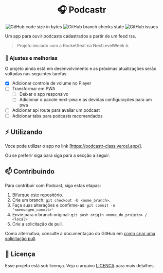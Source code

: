 <div align="center">

# 🎧 Podcastr

</div>
<div align="center">

![GitHub code size in bytes](https://img.shields.io/github/languages/code-size/ViniciusTei/podcastr)
![GitHub branch checks state](https://img.shields.io/github/checks-status/ViniciusTei/podcastr/main?label=build)
![GitHub issues](https://img.shields.io/github/issues/ViniciusTei/podcastr)

</div>

Um app para ouvir podcasts cadastrados a partir de um feed rss.

> Projeto iniciado com a RocketSeat na NextLevelWeek 5.

### 📐 Ajustes e melhorias

O projeto ainda está em desenvolvimento e as próximas atualizações serão voltadas nas seguintes tarefas:

- [x] Adicionar controle de volume no Player
- [ ] Transformar em PWA
  - [ ] Deixar o app responsivo
  - [ ] Adicionar o pacote next-pwa e as devidas configurações para um pwa
- [ ] Adicionar api route para avaliar um podcast
- [ ] Adicionar tabs para podcasts recomendados
 
 ## ⚡ Utilizando

 Voce pode utilizar o app no link [https://podcastr-class.vercel.app/].

 Ou se preferir siga para siga para a secção a seguir.

 ## 📫 Contribuindo

Para contribuir com Podcast, siga estas etapas:

1. Bifurque este repositório.
2. Crie um branch: `git checkout -b <nome_branch>`.
3. Faça suas alterações e confirme-as: `git commit -m '<mensagem_commit>'`
4. Envie para o branch original: `git push origin <nome_do_projeto> / <local>`
5. Crie a solicitação de pull.

Como alternativa, consulte a documentação do GitHub em [como criar uma solicitação pull](https://help.github.com/en/github/collaborating-with-issues-and-pull-requests/creating-a-pull-request).

## 📝 Licença

Esse projeto está sob licença. Veja o arquivo [LICENÇA](LICENSE.md) para mais detalhes.
